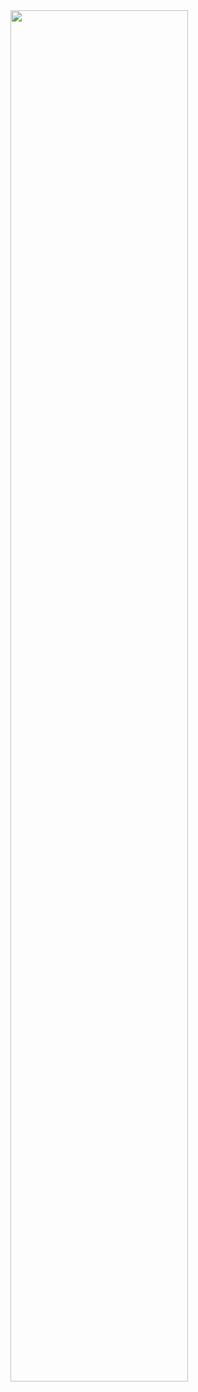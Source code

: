 <img align="center" style="width: 75%" src="https://github-readme-stats.vercel.app/api/?username=robhageboeck&theme=dracula&count_private=true" />
